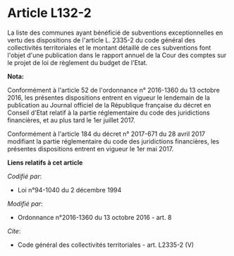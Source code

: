 # Article L132-2

La liste des communes ayant bénéficié de subventions exceptionnelles en vertu des dispositions de l'article L. 2335-2 du code
général des collectivités territoriales et le montant détaillé de ces subventions font l'objet d'une publication dans le
rapport annuel de la Cour des comptes sur le projet de loi de règlement du budget de l'Etat.

**Nota:**

Conformément à l'article 52 de l'ordonnance n° 2016-1360 du 13 octobre 2016, les présentes dispositions entrent en vigueur le
lendemain de la publication au Journal officiel de la République française du décret en Conseil d'Etat relatif à la partie
réglementaire du code des juridictions financières, et au plus tard le 1er juillet 2017.

Conformément à l'article 184 du décret n° 2017-671 du 28 avril 2017 modifiant la partie réglementaire du code des
juridictions financières, les présentes dispositions entrent en vigueur le 1er mai 2017.

**Liens relatifs à cet article**

_Codifié par_:

  - Loi n°94-1040 du 2 décembre 1994

_Modifié par_:

  - Ordonnance n°2016-1360 du 13 octobre 2016 - art. 8

_Cite_:

  - Code général des collectivités territoriales - art. L2335-2 (V)
